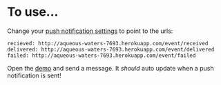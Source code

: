 # To use...

Change your [push notification settings](http://www.esendex.com/developertools) to
point to the urls:

```
recieved: http://aqueous-waters-7693.herokuapp.com/event/received
delivered: http://aqueous-waters-7693.herokuapp.com/event/delivered
failed: http://aqueous-waters-7693.herokuapp.com/event/failed
```

Open the [demo](http://aqueous-waters-7693.herokuapp.com) and send a message. It
_should_ auto update when a push notification is sent!
